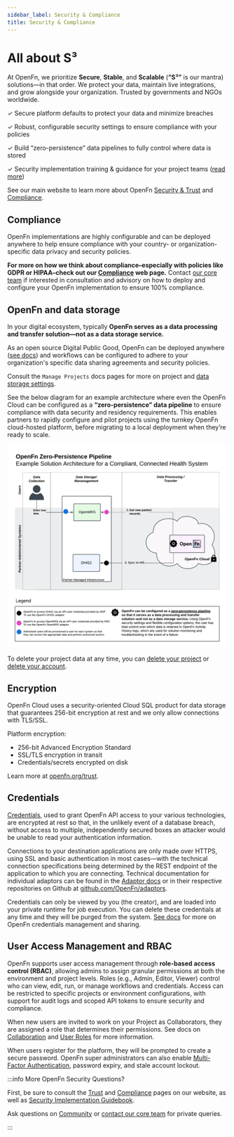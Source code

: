 ```yaml
---
sidebar_label: Security & Compliance
title: Security & Compliance
---
```


# All about S³

At OpenFn, we prioritize **Secure**, **Stable**, and **Scalable** (**“S³”** is
our mantra) solutions—in that order. We protect your data, maintain live
integrations, and grow alongside your organization. Trusted by governments and
NGOs worldwide.

✓ Secure platform defaults to protect your data and minimize breaches

✓ Robust, configurable security settings to ensure compliance with your policies

✓ Build “zero-persistence” data pipelines to fully control where data is stored

✓ Security implementation training & guidance for your project teams
([read more](../get-started/security.md))

See our main website to learn more about OpenFn
[Security & Trust](https://www.openfn.org/trust) and
[Compliance](https://www.openfn.org/compliance).

## Compliance

OpenFn implementations are highly configurable and can be deployed anywhere to
help ensure compliance with your country- or organization-specific data privacy
and security policies.

**For more on how we think about compliance–especially with policies like GDPR
or HIPAA–check out our [Compliance](https://www.openfn.org/compliance) web
page.** Contact [our core team](mailto:support@openfn.org) if interested in
consultation and advisory on how to deploy and configure your OpenFn
implementation to ensure 100% compliance.

## OpenFn and data storage

In your digital ecosystem, typically **OpenFn serves as a data processing and
transfer solution—not as a data storage service.**

As an open source Digital Public Good, OpenFn can be deployed anywhere
([see docs](../deploy/options.md)) and workflows can be configured to adhere to
your organization's specific data sharing agreements and security policies.

Consult the `Manage Projects` docs pages for more on project and
[data storage settings](../manage-projects/io-data-storage.md).

See the below diagram for an example architecture where even the OpenFn Cloud
can be configured as a **“zero-persistence” data pipeline** to ensure compliance
with data security and residency requirements. This enables partners to rapidly
configure and pilot projects using the turnkey OpenFn cloud-hosted platform,
before migrating to a local deployment when they’re ready to scale.

![Sample Architecture](/img/zero-persistence.webp)

To delete your project data at any time, you can
[delete your project](../manage-projects/platform-mgmt.md) or
[delete your account](../manage-users/user-profile.md).

## Encryption

OpenFn Cloud uses a security-oriented Cloud SQL product for data storage that
guarantees 256-bit encryption at rest and we only allow connections with
TLS/SSL.

Platform encryption:

- 256-bit Advanced Encryption Standard
- SSL/TLS encryption in transit
- Credentials/secrets encrypted on disk

Learn more at [openfn.org/trust](https://www.openfn.org/trust#encryption).

## Credentials

[Credentials](../manage-projects/manage-credentials.md), used to grant OpenFn
API access to your various technologies, are encrypted at rest so that, in the
unlikely event of a database breach, without access to multiple, independently
secured boxes an attacker would be unable to read your authentication
information.

Connections to your destination applications are only made over HTTPS, using SSL
and basic authentication in most cases—with the technical connection
specifications being determined by the REST endpoint of the application to which
you are connecting. Technical documentation for individual adaptors can be found
in the [Adaptor docs](/adaptors) or in their respective repositories on Github
at [github.com/OpenFn/adaptors](https://github.com/OpenFn/adaptors).

Credentials can only be viewed by you (the creator), and are loaded into your
private runtime for job execution. You can delete these credentials at any time
and they will be purged from the system.
[See docs](../manage-users/user-credentials.md) for more on OpenFn credentials
management and sharing.

## User Access Management and RBAC

OpenFn supports user access management through **role-based access control
(RBAC)**, allowing admins to assign granular permissions at both the environment
and project levels. Roles (e.g., Admin, Editor, Viewer) control who can view,
edit, run, or manage workflows and credentials. Access can be restricted to
specific projects or environment configurations, with support for audit logs and
scoped API tokens to ensure security and compliance.

When new users are invited to work on your Project as Collaborators, they are
assigned a role that determines their permissions. See docs on
[Collaboration](../manage-projects/collaboration.md) and
[User Roles](../manage-projects/user-roles-permissions.md) for more information.

When users register for the platform, they will be prompted to create a secure
password. OpenFn super administrators can also enable
[Multi-Factor Authentication](../manage-users/user-profile.md), password expiry,
and stale account lockout.

:::info More OpenFn Security Questions?

First, be sure to consult the [Trust](https://www.openfn.org/trust) and
[Compliance](https://www.openfn.org/compliance) pages on our website, as well as
[Security Implementation Guidebook](../get-started/security.md).

Ask questions on [Community](https://community.openfn.org/) or
[contact our core team](mailto:security@openfn.org) for private queries.

:::
